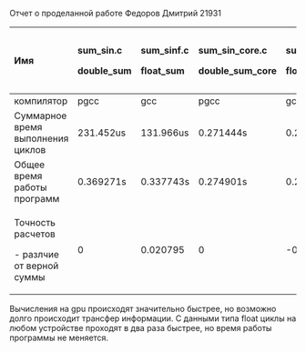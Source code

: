 Отчет о проделанной работе
Федоров Дмитрий 21931

|Имя|<p>sum\_sin.c</p><p>double\_sum</p>|<p>sum\_sinf.c</p><p></p><p>float\_sum</p>|<p>sum\_sin\_core.c</p><p></p><p>double\_sum\_core</p>|<p>sum\_sinf\_core.c</p><p></p><p>float\_sum\_core</p>|<p>sum\_sin\_core.c</p><p></p><p>double\_sum\_multi</p>|<p>sum\_sinf\_core.c</p><p></p><p>float\_sum\_ multi</p>|
| :- | :- | :- | :- | :- | :- | :- |
|компилятор|pgcc|gcc|pgcc|gcc|pgcc|pgcc|
|Суммарное время выполнения циклов|231.452us|131.966us|0.271444s|0.234297s|0.063062s|0.031362s|
|Общее время работы программ|0.369271s|0.337743s|0.274901s|0.235878s|0.066430s|0.032917s|
|<p>Точность расчетов</p><p>- разлчие от верной суммы</p>|0|0.020795|0|-0.213894|0|0.028841|

Вычисления на gpu происходят значительно быстрее, но возможно долго происходит трансфер информации. C данными типа float циклы на любом устройстве проходят в два раза быстрее, но время работы программы не меняется.
